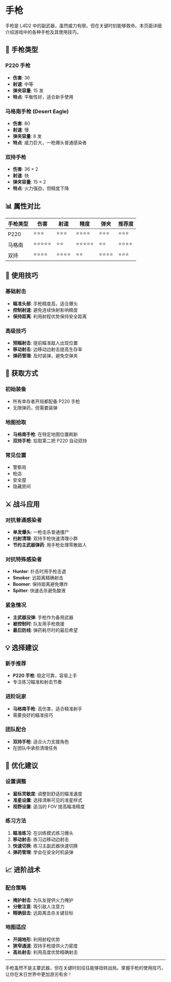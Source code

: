 # 手枪

手枪是 L4D2 中的副武器，虽然威力有限，但在关键时刻能够救命。本页面详细介绍游戏中的各种手枪及其使用技巧。

## 🔫 手枪类型

### P220 手枪
- **伤害**: 36
- **射速**: 中等
- **弹夹容量**: 15 发
- **特点**: 平衡性好，适合新手使用

### 马格南手枪 (Desert Eagle)
- **伤害**: 80
- **射速**: 慢
- **弹夹容量**: 8 发
- **特点**: 威力巨大，一枪爆头普通感染者

### 双持手枪
- **伤害**: 36 × 2
- **射速**: 快
- **弹夹容量**: 15 × 2
- **特点**: 火力强劲，但精度下降

## 📊 属性对比

| 手枪类型 | 伤害 | 射速 | 精度 | 弹夹 | 推荐度 |
|----------|------|------|------|------|--------|
| P220 | ⭐⭐⭐ | ⭐⭐⭐ | ⭐⭐⭐⭐ | ⭐⭐⭐ | ⭐⭐⭐ |
| 马格南 | ⭐⭐⭐⭐⭐ | ⭐⭐ | ⭐⭐⭐⭐⭐ | ⭐⭐ | ⭐⭐⭐⭐ |
| 双持 | ⭐⭐⭐⭐ | ⭐⭐⭐⭐ | ⭐⭐ | ⭐⭐⭐⭐ | ⭐⭐⭐ |

## 🎯 使用技巧

### 基础射击
- **瞄准头部**: 手枪精度高，适合爆头
- **控制射速**: 避免连续快射影响精度
- **保持距离**: 利用射程优势保持安全距离

### 高级技巧
- **预瞄射击**: 提前瞄准敌人出现位置
- **移动射击**: 边移动边射击提高生存率
- **弹药管理**: 及时装弹，避免空弹夹

## 🔄 获取方式

### 初始装备
- 所有幸存者开局都配备 P220 手枪
- 无限弹药，但需要装弹

### 地图拾取
- **马格南手枪**: 在特定地图位置刷新
- **双持手枪**: 拾取第二把 P220 自动双持

### 常见位置
- 警察局
- 枪店
- 安全屋
- 隐藏房间

## ⚔️ 战斗应用

### 对抗普通感染者
- **单发爆头**: 一枪击杀普通僵尸
- **扫射清理**: 双持手枪快速清理小群
- **节约主武器弹药**: 用手枪处理零散敌人

### 对抗特殊感染者
- **Hunter**: 扑击时用手枪击退
- **Smoker**: 远距离精确射击
- **Boomer**: 保持距离避免爆炸
- **Spitter**: 快速击杀避免酸液

### 紧急情况
- **主武器没弹**: 手枪作为备用武器
- **被控制时**: 队友用手枪救援
- **最后防线**: 弹药耗尽时的最后希望

## 💡 选择建议

### 新手推荐
- **P220 手枪**: 稳定可靠，容易上手
- 专注练习瞄准和射击节奏

### 进阶玩家
- **马格南手枪**: 高伤害，适合精准射手
- 需要良好的瞄准技巧

### 团队配合
- **双持手枪**: 适合火力支援角色
- 在团队中承担清理任务

## 🔧 优化建议

### 设置调整
- **鼠标灵敏度**: 调整到舒适的瞄准速度
- **准星设置**: 选择清晰可见的准星样式
- **视野设置**: 适当的 FOV 提高瞄准精度

### 练习方法
1. **瞄准练习**: 在训练模式练习爆头
2. **移动射击**: 练习边移动边射击
3. **快速切换**: 练习主副武器快速切换
4. **弹药管理**: 学会在安全时机装弹

## 📈 进阶战术

### 配合策略
- **掩护射击**: 为队友提供火力掩护
- **分散注意**: 吸引敌人注意力
- **精确狙击**: 远距离击杀关键目标

### 地图适应
- **开阔地形**: 利用射程优势
- **狭窄通道**: 双持手枪提供火力密度
- **高处射击**: 利用高度优势精确射击

---

手枪虽然不是主要武器，但在关键时刻往往能够扭转战局。掌握手枪的使用技巧，让你在末日世界中更加游刃有余！
